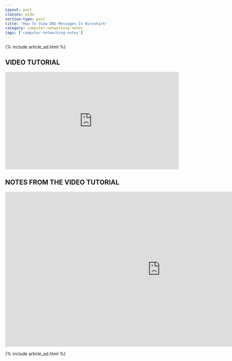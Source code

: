 ```yaml
---
Layout: post
classes: wide
section-type: post
title: "How To View DNS Messages In Wireshark"
category: computer-networking-notes
tags: ['computer-networking-notes']
---
```

{% include article_ad.html %}

## VIDEO TUTORIAL

<iframe width="560" height="315" src="https://www.youtube.com/embed/qVsO_m6jAx4" frameborder="0" allow="accelerometer; autoplay; clipboard-write; encrypted-media; gyroscope; picture-in-picture" allowfullscreen></iframe>

## NOTES FROM THE VIDEO TUTORIAL

<iframe src="https://onedrive.live.com/embed?cid=518082577767DAE9&resid=518082577767DAE9%211119&authkey=AHtxWezaS_traLk&em=2" width="1000" height="500" frameborder="0" scrolling="no"></iframe>

{% include article_ad.html %}
